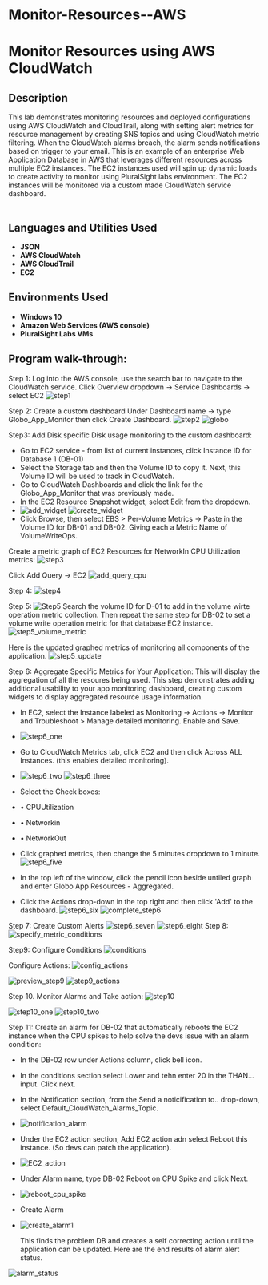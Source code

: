 # Monitor-Resources--AWS
<h1>Monitor Resources using AWS CloudWatch</h1>

<h2>Description</h2>
This lab demonstrates monitoring resources and deployed configurations using AWS CloudWatch and CloudTrail, along with setting alert metrics for resource management by creating SNS topics and using CloudWatch metric filtering. 
When the CloudWatch alarms breach, the alarm sends notifications based on trigger to your email. This is an example of an enterprise Web Application Database in AWS that leverages different resources across multiple EC2 instances. 
The EC2 instances used will spin up dynamic loads to create activity to monitor using PluralSight labs environment. The EC2 instances will be monitored via a custom made CloudWatch service dashboard.  
<br></br>


<h2>Languages and Utilities Used</h2>

- <b>JSON</b> 
- <b>AWS CloudWatch</b>
- <b>AWS CloudTrail</b>
- <b>EC2</b>

<h2>Environments Used </h2>

- <b>Windows 10</b>
- <b>Amazon Web Services (AWS console)</b>
- <b>PluralSight Labs VMs </b>

<h2>Program walk-through:</h2>

Step 1: Log into the AWS console, use the search bar to navigate to the CloudWatch service. Click Overview dropdown -> Service Dashboards -> select EC2
![step1](https://github.com/brireyn/Monitor-Resources--AWS/assets/96150916/bc5b3194-5c82-4bcf-8ace-9dd2d4948732)

Step 2: Create a custom dashboard
Under Dashboard name -> type Globo_App_Monitor then click Create Dashboard.
![step2](https://github.com/brireyn/Monitor-Resources--AWS/assets/96150916/827d88ff-80c8-4466-b6c0-dec0ca577737)
![globo](https://github.com/brireyn/Monitor-Resources--AWS/assets/96150916/437665a1-d56b-4390-81b7-06568680c768)

Step3:  Add Disk specific Disk usage monitoring to the custom dashboard:

- Go to EC2 service - from list of current instances, click Instance ID for Database 1 (DB-01)
- Select the Storage tab and then the Volume ID to copy it. Next, this Volume ID will be used to track in CloudWatch.
- Go to CloudWatch Dashboards and click the link for the Globo_App_Monitor that was previously made.
- In the EC2 Resource Snapshot widget, select Edit from the dropdown.
- ![add_widget](https://github.com/brireyn/Monitor-Resources--AWS/assets/96150916/e1d3be48-70a9-4c7e-b4c5-6a6a2d4d9b35)
![create_widget](https://github.com/brireyn/Monitor-Resources--AWS/assets/96150916/cbd544bb-1e65-49d4-8db1-77f98ff67681)
- Click Browse, then select EBS > Per-Volume Metrics -> Paste in the Volume ID for DB-01 and DB-02. Giving each a Metric Name of VolumeWriteOps.

Create a metric graph of EC2 Resources for NetworkIn CPU Utilization metrics:
![step3](https://github.com/brireyn/Monitor-Resources--AWS/assets/96150916/4947f982-386b-4885-87c2-64870b9bddd5)

Click Add Query -> EC2
![add_query_cpu](https://github.com/brireyn/Monitor-Resources--AWS/assets/96150916/c6d96626-8fae-43b5-a94b-994ac10b9e4d)

Step 4:
![step4](https://github.com/brireyn/Monitor-Resources--AWS/assets/96150916/c96a6d72-26d9-4e9b-9b76-6dcf9487004d)

Step 5:
![Step5](https://github.com/brireyn/Monitor-Resources--AWS/assets/96150916/4cb545fe-f083-4483-a7b6-bd325ced697c)
Search the volume ID for D-01 to add in the volume wirte operation metric collection. Then repeat the same step for DB-02 to set a volume write operation metric for that database EC2 instance.
![step5_volume_metric](https://github.com/brireyn/Monitor-Resources--AWS/assets/96150916/c9947e94-5247-4505-8231-4620a13d5ba1)

Here is the updated graphed metrics of monitoring all components of the application.
![step5_update](https://github.com/brireyn/Monitor-Resources--AWS/assets/96150916/00b42653-fe4e-41a8-bc56-240a1335c272)

Step 6: Aggregate Specific Metrics for Your Application:
This will display the aggregation of all the resoures being used. This step demonstrates adding additional usability to your app monitoring dashboard, creating custom widgets to display aggregated resource usage information. 

- In EC2, select the Instance labeled as Monitoring -> Actions -> Monitor and Troubleshoot > Manage detailed monitoring. Enable and Save.
- ![step6_one](https://github.com/brireyn/Monitor-Resources--AWS/assets/96150916/74c4c7fb-3810-48d1-9b4f-29bc51c8338d)

- Go to CloudWatch Metrics tab, click EC2 and then click Across ALL Instances. (this enables detailed monitoring).
- ![step6_two](https://github.com/brireyn/Monitor-Resources--AWS/assets/96150916/b03a97ce-c426-4cf5-9d24-08df7f459794)
 ![step6_three](https://github.com/brireyn/Monitor-Resources--AWS/assets/96150916/de528355-3f97-4f73-a1c6-48b3d7caccb7)
- Select the Check boxes:
- • CPUUtilization
- • Networkin
- • NetworkOut
- Click graphed metrics, then change the 5 minutes dropdown to 1 minute.
 ![step6_five](https://github.com/brireyn/Monitor-Resources--AWS/assets/96150916/9690c6a9-5880-4832-94f3-3e6bdb37b8da)


- In the top left of the window, click the pencil icon beside untiled graph and enter Globo App Resources - Aggregated.
- Click the Actions drop-down in the top right and then click 'Add' to the dashboard.
  ![step6_six](https://github.com/brireyn/Monitor-Resources--AWS/assets/96150916/3a22ae4f-9e2a-4133-8e63-68da3d79cb65)
  ![complete_step6](https://github.com/brireyn/Monitor-Resources--AWS/assets/96150916/1384c7b3-0cf9-444a-bf05-7053e44d9f00)


Step 7: Create Custom Alerts
  ![step6_seven](https://github.com/brireyn/Monitor-Resources--AWS/assets/96150916/1d654c65-42c8-4d82-bd74-043411f7db05)
![step6_eight](https://github.com/brireyn/Monitor-Resources--AWS/assets/96150916/5d23fb17-5f52-4d0e-84ec-caeb965406ec)
Step 8: ![specify_metric_conditions](https://github.com/brireyn/Monitor-Resources--AWS/assets/96150916/5aa6a542-253d-4940-9300-b430beb8e6e8)

Step9: Configure Conditions
![conditions](https://github.com/brireyn/Monitor-Resources--AWS/assets/96150916/4c8ef6c7-8820-48a0-a7dd-2d06d6a0806f)

Configure Actions:
![config_actions](https://github.com/brireyn/Monitor-Resources--AWS/assets/96150916/b6b152d0-b478-407f-b9a1-42feba630cf3)

![preview_step9](https://github.com/brireyn/Monitor-Resources--AWS/assets/96150916/70cd2aa1-8a4c-4583-a026-93849341f8fe)
![step9_actions](https://github.com/brireyn/Monitor-Resources--AWS/assets/96150916/4ac62e4a-3020-4412-bdca-bf6b6b4886ff)

Step 10. Monitor Alarms and Take action:
![step10](https://github.com/brireyn/Monitor-Resources--AWS/assets/96150916/1bd44eb9-a452-46a3-8b87-aa283d721953)

![step10_one](https://github.com/brireyn/Monitor-Resources--AWS/assets/96150916/8de2930e-5db0-4346-839a-5dc94083d347)
![step10_two](https://github.com/brireyn/Monitor-Resources--AWS/assets/96150916/666dd3d6-c172-4ce7-a755-1c0e45a245ef)

Step 11:  Create an alarm for DB-02 that automatically reboots the EC2 instance when the CPU spikes to help solve the devs issue with an alarm condition:
- In the DB-02 row under Actions column, click bell icon.
- In the conditions section select Lower and tehn enter 20 in the THAN... input. Click next.
- In the Notification section, from the Send a noticification to.. drop-down, select Default_CloudWatch_Alarms_Topic.
- ![notification_alarm](https://github.com/brireyn/Monitor-Resources--AWS/assets/96150916/c8696b69-726a-4d83-ace1-be3ba8a9366d)
- Under the EC2 action section, Add EC2 action adn select Reboot this instance. (So devs can patch the application).
- ![EC2_action](https://github.com/brireyn/Monitor-Resources--AWS/assets/96150916/17135620-8d88-4045-a62a-8e7ee38f2ac0)
- Under Alarm name, type DB-02 Reboot on CPU Spike and click Next.
- ![reboot_cpu_spike](https://github.com/brireyn/Monitor-Resources--AWS/assets/96150916/c334c6c4-d7ac-406a-a5f8-81c06bff8946)

- Create Alarm
- ![create_alarm1](https://github.com/brireyn/Monitor-Resources--AWS/assets/96150916/d5064cc7-941f-465b-bcc9-59ec86d77cc9)

  This finds the problem DB and creates a self correcting action until the application can be updated. Here are the end results of alarm alert status.

![alarm_status](https://github.com/brireyn/Monitor-Resources--AWS/assets/96150916/7f530231-dc5b-476b-bc5e-190df438e1df)










  





